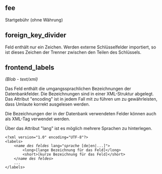 ## fee
Startgebühr (ohne Währung)

## foreign_key_divider

Feld enthält nur ein Zeichen. Werden externe Schlüsselfelder importiert, so ist dieses Zeichen der Trenner zwischen den Teilen des Schlüssels.

## frontend_labels
*(Blob - text/xml)*

Das Feld enthält die umgangssprachlichen Bezeichnungen der Datenbankfelder. Die Bezeichnungen sind in einer XML-Struktur abgelegt. Das Attribut "encoding" ist in jedem Fall mit zu führen um zu gewährleisten, dass Umlaute korrekt ausgelesen werden.

Die Bezeichnungen der in der Datenbank verwendeten Felder können auch als XML-Tag verwendet werden. 

Über das Attribut "lang" ist es möglich mehrere Sprachen zu hinterlegen.

<pre><code>&lt;?xml version="1.0" encoding="UTF-8"?&gt;
&lt;labels&gt;
	&lt;<i>name des feldes</i> lang=&quot;<i>sprache</i> [de|en|...]&quot;&gt;
		&lt;long&gt;[lange Bezeichnung für das Feld]&lt;/long&gt;
		&lt;short&gt;[kurze Bezeichnung für das Feld]&lt;/short&gt;
	&lt;/<i>name des feldes</i>&gt;
	...
&lt;/labels&gt;</code></pre>
